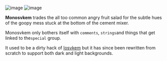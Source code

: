 ![image](https://i.ibb.co/wdCTdXs/dark.png) ![image](https://i.ibb.co/SvK78n8/light.png)

**Monosvkem** trades the all too common angry fruit salad for the subtle hues
of the goopy mess stuck at the bottom of the cement mixer.

Monosvkem only bothers itself with `comments`, `strings`and things that get
linked to the`special` group.

It used to be a dirty hack of
[Iosvkem](https://www.github.com/neutaaaaan/iosvkem) but it has since been
rewritten from scratch to support both dark and light backgrounds.  
